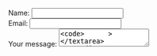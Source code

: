 <!DOCTYPE html>
<html>
  <head>
    <meta charset="utf-8" />
    <meta name="viewport" content="width=device-width" />
    <title>Front-end foundations: HTML forms</title>
    <link
      href="https://cdnjs.cloudflare.com/ajax/libs/normalize/8.0.1/normalize.min.css"
      rel="stylesheet"
      type="text/css"
    />
    <link href="style.css" rel="stylesheet" type="text/css" />
  </head>
  <body>
    <main>
      <form>
          <div>
            <label for="name">Name:</label>
            <input
              id="name"
              type="text"
              name="name"
            />
          </div>
          <div>
            <label for="Email">Email:</label>
            <input
              id="name"
              type="text"
              name="Email"
              required
            />
          </div>
        <div>
          <label for="form-message">Your message:</label>
          <textarea
            id="form-message"
            name="message"
            required
            maxlength="200"
            
          ></textarea>
        </div>
        <button type="submit">Submit</button>
      </form>
    </main>
  </body>
</html>
